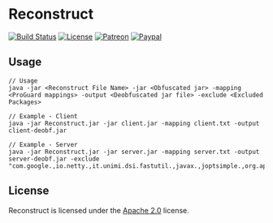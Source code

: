 # Reconstruct

[![Build Status](https://travis-ci.org/LXGaming/Reconstruct.svg?branch=master)](https://travis-ci.org/LXGaming/Reconstruct)
[![License](https://lxgaming.github.io/badges/License-Apache%202.0-blue.svg)](https://www.apache.org/licenses/LICENSE-2.0)
[![Patreon](https://lxgaming.github.io/badges/Patreon-donate-yellow.svg)](https://www.patreon.com/lxgaming)
[![Paypal](https://lxgaming.github.io/badges/Paypal-donate-yellow.svg)](https://www.paypal.com/cgi-bin/webscr?cmd=_s-xclick&hosted_button_id=CZUUA6LE7YS44&item_name=Reconstruct+(from+GitHub.com))

## Usage
```
// Usage
java -jar <Reconstruct File Name> -jar <Obfuscated jar> -mapping <ProGuard mappings> -output <Deobfuscated jar file> -exclude <Excluded Packages>

// Example - Client
java -jar Reconstruct.jar -jar client.jar -mapping client.txt -output client-deobf.jar

// Example - Server
java -jar Reconstruct.jar -jar server.jar -mapping server.txt -output server-deobf.jar -exclude "com.google.,io.netty.,it.unimi.dsi.fastutil.,javax.,joptsimple.,org.apache."
```

## License
Reconstruct is licensed under the [Apache 2.0](https://www.apache.org/licenses/LICENSE-2.0) license.